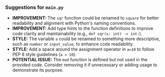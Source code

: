 ### Suggestions for `main.py`

- **IMPROVEMENT:** The `sqr` function could be renamed to `square` for better readability and alignment with Python's naming conventions.
- **IMPROVEMENT:** Add type hints to the function definitions to improve code clarity and maintainability (e.g., `def sqr(x: int) -> int:`).
- **STYLE:** The variable `a` could be renamed to something more descriptive, such as `number` or `input_value`, to enhance code readability.
- **STYLE:** Add a space around the assignment operator in `a=10` to follow PEP 8 style guidelines (`a = 10`).
- **POTENTIAL ISSUE:** The `mod` function is defined but not used in the provided code. Consider removing it if unnecessary or adding usage to demonstrate its purpose.

